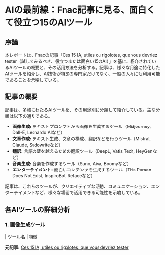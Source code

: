 # AIの最前線：Fnac記事に見る、面白くて役立つ15のAIツール

## 序論

本レポートは、Fnacの記事「Ces 15 IA, utiles ou rigolotes, que vous devriez tester（試してみるべき、役立つまたは面白い15のAI）」を基に、紹介されているAIツールの概要と、その活用方法を分析する。記事は、様々な用途に特化したAIツールを紹介し、AI技術が特定の専門家だけでなく、一般の人々にも利用可能であることを示唆している。

## 記事の概要

記事は、多岐にわたるAIツールを、その用途別に分類して紹介している。主な分類は以下の通りである。

* **画像生成:** テキストプロンプトから画像を生成するツール（Midjourney, Dall-E, Leonardo AIなど）
* **文章作成:** テキスト生成、文章の構成、翻訳などを行うツール（Mistral, Claude, Sudowriteなど）
* **翻訳:** 言語の壁を越えるための翻訳ツール（DeepL, Vatis Tech, HeyGenなど）
* **音楽生成:** 音楽を作成するツール（Suno, Aiva, Boomyなど）
* **エンターテイメント:** 面白いコンテンツを生成するツール（This Person Does Not Exist, InspiroBot, Refaceなど）

記事は、これらのツールが、クリエイティブな活動、コミュニケーション、エンターテイメントなど、様々な場面で活用できる可能性を示唆している。

## 各AIツールの詳細分析

### 1. 画像生成ツール

| ツール名 | 特徴 

**元記事:** [Ces 15 IA, utiles ou rigolotes, que vous devriez tester](https://leclaireur.fnac.com/article/584327-ces-15-ia-utiles-ou-rigolotes-que-vous-devriez-tester/)